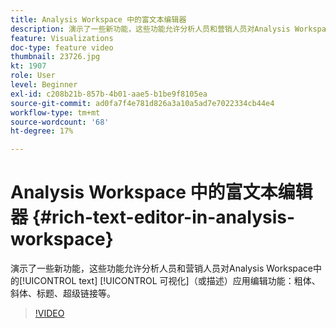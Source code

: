 ```yaml
---
title: Analysis Workspace 中的富文本编辑器
description: 演示了一些新功能，这些功能允许分析人员和营销人员对Analysis Workspace中的文本可视化（或描述）应用编辑 — 粗体、斜体、标题、超级链接等。
feature: Visualizations
doc-type: feature video
thumbnail: 23726.jpg
kt: 1907
role: User
level: Beginner
exl-id: c208b21b-857b-4b01-aae5-b1be9f8105ea
source-git-commit: ad0fa7f4e781d826a3a10a5ad7e7022334cb44e4
workflow-type: tm+mt
source-wordcount: '68'
ht-degree: 17%

---
```


# Analysis Workspace 中的富文本编辑器 {#rich-text-editor-in-analysis-workspace}

演示了一些新功能，这些功能允许分析人员和营销人员对Analysis Workspace中的[!UICONTROL text] [!UICONTROL 可视化]（或描述）应用编辑功能：粗体、斜体、标题、超级链接等。

>[!VIDEO](https://video.tv.adobe.com/v/23726/?quality=12)
